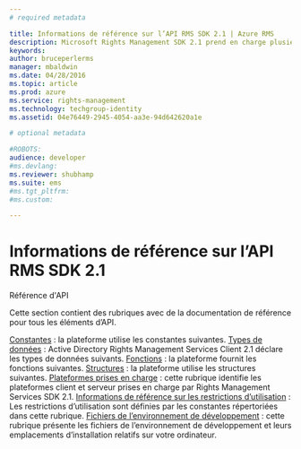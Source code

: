 ```yaml
---
# required metadata

title: Informations de référence sur l’API RMS SDK 2.1 | Azure RMS
description: Microsoft Rights Management SDK 2.1 prend en charge plusieurs systèmes d’exploitation : Android, iOS, OS X, Linux, Windows Phone et Windows Store.
keywords:
author: bruceperlerms
manager: mbaldwin
ms.date: 04/28/2016
ms.topic: article
ms.prod: azure
ms.service: rights-management
ms.technology: techgroup-identity
ms.assetid: 04e76449-2945-4054-aa3e-94d642620a1e

# optional metadata

#ROBOTS:
audience: developer
#ms.devlang:
ms.reviewer: shubhamp
ms.suite: ems
#ms.tgt_pltfrm:
#ms.custom:

---
```


# Informations de référence sur l’API RMS SDK 2.1 

Référence d'API

Cette section contient des rubriques avec de la documentation de référence pour tous les éléments d’API.

[Constantes](/rights-management/sdk/2.1/api/win/constants) : la plateforme utilise les constantes suivantes.
[Types de données](/rights-management/sdk/2.1/api/win/data%20types) : Active Directory Rights Management Services Client 2.1 déclare les types de données suivants.
[Fonctions](/rights-management/sdk/2.1/api/win/functions) : la plateforme fournit les fonctions suivantes.
[Structures](/rights-management/sdk/2.1/api/win/structures) : la plateforme utilise les structures suivantes.
[Plateformes prises en charge](./supported-platforms.md) : cette rubrique identifie les plateformes client et serveur prises en charge par Rights Management Services SDK 2.1.
[Informations de référence sur les restrictions d’utilisation](./usage-restriction-reference.md) :  
Les restrictions d’utilisation sont définies par les constantes répertoriées dans cette rubrique.
[Fichiers de l’environnement de développement](./sdk-elements.md) : cette rubrique présente les fichiers de l’environnement de développement et leurs emplacements d’installation relatifs sur votre ordinateur.


<!--HONumber=Apr16_HO3-->


